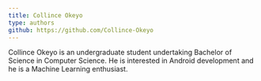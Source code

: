 ```yaml
---
title: Collince Okeyo
type: authors
github: https://github.com/Collince-Okeyo
---
```

Collince Okeyo is an undergraduate student undertaking Bachelor of Science in Computer Science. He is interested in Android development and he is a Machine Learning enthusiast.